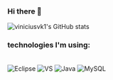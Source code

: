 ### Hi there 👋

![viniciusvk1's GitHub stats](https://github-readme-stats.vercel.app/api?username=viniciusvk1&show_icons=true&theme=radical)

### technologies I'm using:
<div style = "display: inline_block"><br/>
  
  <img align="center" alt = "Eclipse" src="https://img.shields.io/badge/Eclipse-2C2255?style=for-the-badge&logo=eclipse&logoColor=white" />
  <img align="center" alt = "VS" src="https://img.shields.io/badge/Visual_Studio-5C2D91?style=for-the-badge&logo=visual%20studio&logoColor=white" />
  <img align="center" alt = "Java" src="https://img.shields.io/badge/Java-ED8B00?style=for-the-badge&logo=java&logoColor=white" />
  <img align="center" alt = "MySQL" src="https://img.shields.io/badge/MySQL-00000F?style=for-the-badge&logo=mysql&logoColor=white" />
  
</div>
